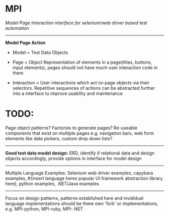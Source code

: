 # MPI
*Model Page Interaction interface for selenium/web driver based test automation*

----------

**Model Page Action**

 - Model = Test Data Objects
   
 - Page = Object Representation of elements in a page(titles, buttons,  
   input elements), pages should not have much user interaction code in 
   them
   
 - Interaction = User interactions which act on page objects via their  
   selectors. Repetitive sequences of actions can be abstracted further into a interface to improve usability and maintenance

# TODO: 
Page object patterns? Factories to generate pages? Re-useable components that exist on multiple pages e.g. navigation bars, web form elements like date pickers, custom drop down lists?


----------


**Good test data model design:** ERD, identify if relational data and design objects accordingly, 
provide options in interface for model design


----------


Multiple Language Examples:
Selenium web driver examples, capybara examples, #{insert language heres popular UI framework abstraction library here},
python examples, .NET/Java examples


----------


Focus on design patterns, patterns established here and invididual language implementations should be there own 'fork' or implementations,
e.g. MPI-python, MPI-ruby, MPI-.NET
